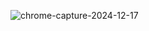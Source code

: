 ![chrome-capture-2024-12-17](https://github.com/user-attachments/assets/309021a6-9980-4a92-be73-f61cf600d396)
